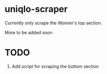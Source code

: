 # uniqlo-scraper

Currently only scrape the Women's top section.

More to be added soon

# TODO

1. Add script for scraping the bottom section
